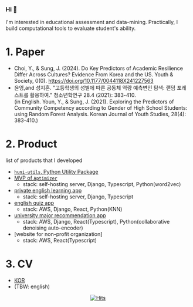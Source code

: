 ### Hi 👋

I'm interested in educational assessment and data-mining.
Practically, I build computational tools to evaluate student's ability.

# 1. Paper
- Choi, Y., & Sung, J. (2024). Do Key Predictors of Academic Resilience Differ Across Cultures? Evidence From Korea and the US. Youth & Society, 0(0). https://doi.org/10.1177/0044118X241227563
- 윤영,and 성지훈. "고등학생의 성별에 따른 공동체 역량 예측변인 탐색: 랜덤 포레스트를 활용하여." 청소년학연구 28.4 (2021): 383-410.<br/>
(in English. Youn, Y., & Sung, J. (2021). Exploring the Predictors of Community Competency according to Gender of High School Students: using Random Forest Analysis. Korean Journal of Youth Studies, 28(4): 383-410.)

  
# 2. Product
list of products that I developed
- [`huni-utils`, Python Utility Package](https://pypi.org/project/huni-utils/)
- [MVP of `Aptimizer`](https://khrrc-cmat.web.app/)
     - stack: self-hosting server, Django, Typescript, Python(word2vec)
- [private english learning app](https://fluen-glish-6e302.web.app/)
     - stack: self-hosting server, Django, Typescript
- [english quiz app](https://learningwhales-25946.web.app/)
    - stack: AWS, Django, React, Python(KNN)
- [university major recommendation app](https://aiedu-samdochi.web.app/)
    - stack: AWS, Django, React(Typescript), Python(collaborative denoising auto-encoder)
- [website for non-profit organization]
     - stack: AWS, React(Typescript) 

# 3. CV
- [KOR](https://huni1b-lab.com/media/cv/resumekor.md.pdf)
- (TBW: english)

<div align=center>
    
[![Hits](https://hits.seeyoufarm.com/api/count/incr/badge.svg?url=https%3A%2F%2Fgithub.com%2Fhuni1023%2Fhit-counter&count_bg=%2379C83D&title_bg=%23555555&icon=&icon_color=%23E7E7E7&title=hits&edge_flat=false)](https://hits.seeyoufarm.com)

</div>

<!--
**huni1023/huni1023** is a ✨ _special_ ✨ repository because its `README.md` (this file) appears on your GitHub profile.

Here are some ideas to get you started:

- 🔭 I’m currently working on ...
- 🌱 I’m currently learning ...
- 👯 I’m looking to collaborate on ...
- 🤔 I’m looking for help with ...
- 💬 Ask me about ...
- 📫 How to reach me: ...
- 😄 Pronouns: ...
- ⚡ Fun fact: ...
-->
